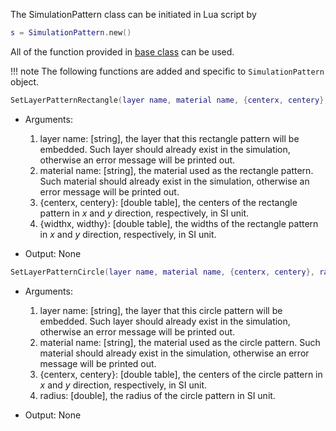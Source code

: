 The SimulationPattern class can be initiated in Lua script by
```lua
s = SimulationPattern.new()
```

All of the function provided in [base class](baseClass.md) can be used.


!!! note
    The following functions are added and specific to `SimulationPattern` object.

```lua
SetLayerPatternRectangle(layer name, material name, {centerx, centery}, {widthx, widthy})
```
* Arguments:
    1. layer name: [string], the layer that this rectangle pattern will be embedded. Such layer should already exist in the simulation, otherwise an error message will be printed out.
    2. material name: [string],  the material used as the rectangle pattern. Such material should already exist in the simulation, otherwise an error message will be printed out.
    3. {centerx, centery}: [double table], the centers of the rectangle pattern in $x$ and $y$ direction, respectively, in SI unit.
    4. {widthx, widthy}: [double table], the widths of the rectangle pattern in $x$ and $y$ direction, respectively, in SI unit.

* Output: None

```lua
SetLayerPatternCircle(layer name, material name, {centerx, centery}, radius)
```
* Arguments:
    1. layer name: [string], the layer that this circle pattern will be embedded. Such layer should already exist in the simulation, otherwise an error message will be printed out.
    2. material name: [string],  the material used as the circle pattern. Such material should already exist in the simulation, otherwise an error message will be printed out.
    3. {centerx, centery}: [double table], the centers of the circle pattern in $x$ and $y$ direction, respectively, in SI unit.
    4. radius: [double], the radius of the circle pattern in SI unit.

* Output: None
